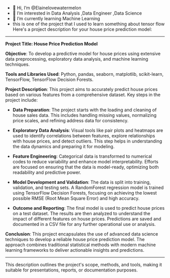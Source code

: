 - 👋 Hi, I’m @Elainelovewatermelon
- 👀 I’m interested in Data Analysis ,Data Engineer ,Data Science 
- 🌱 I’m currently learning Machine Learning
- this is one of the project that I used to learn something about tensor flow
Here's a project description for your house price prediction model:

---

**Project Title: House Price Prediction Model**

**Objective**: To develop a predictive model for house prices using extensive data preprocessing, exploratory data analysis, and machine learning techniques.

**Tools and Libraries Used**: Python, pandas, seaborn, matplotlib, scikit-learn, TensorFlow, TensorFlow Decision Forests.

**Project Description**:
This project aims to accurately predict house prices based on various features from a comprehensive dataset. Key steps in the project include:

- **Data Preparation**: The project starts with the loading and cleaning of house sales data. This includes handling missing values, normalizing price scales, and refining address data for consistency.

- **Exploratory Data Analysis**: Visual tools like pair plots and heatmaps are used to identify correlations between features, explore relationships with house prices, and detect outliers. This step helps in understanding the data dynamics and preparing it for modeling.

- **Feature Engineering**: Categorical data is transformed to numerical codes to reduce variability and enhance model interpretability. Efforts are focused on ensuring that the data is model-ready, optimizing both readability and predictive power.

- **Model Development and Validation**: The data is split into training, validation, and testing sets. A RandomForest regression model is trained using TensorFlow Decision Forests, focusing on achieving the lowest possible RMSE (Root Mean Square Error) and high accuracy.

- **Outcome and Reporting**: The final model is used to predict house prices on a test dataset. The results are then analyzed to understand the impact of different features on house prices. Predictions are saved and documented in a CSV file for any further operational use or analysis.

**Conclusion**: This project encapsulates the use of advanced data science techniques to develop a reliable house price prediction model. The approach combines traditional statistical methods with modern machine learning frameworks to deliver actionable insights and predictions.

--- 

This description outlines the project's scope, methods, and tools, making it suitable for presentations, reports, or documentation purposes.

<!---
Elainelovewatermelon/Elainelovewatermelon is a ✨ special ✨ repository because its `README.md` (this file) appears on your GitHub profile.
You can click the Preview link to take a look at your changes.
--->
